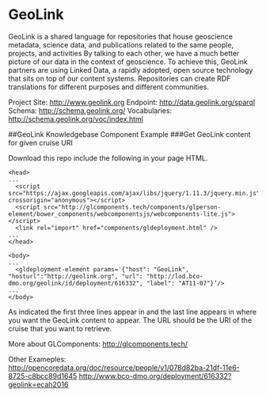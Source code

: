 # GeoLink

GeoLink is a shared language for repositories that house geoscience metadata, science data, and publications related to the same people, projects, and activities
By talking to each other, we have a much better picture of our data in the context of geoscience. To achieve this, GeoLink partners are using Linked Data, a rapidly adopted, open source technology that sits on top of our content systems. Repositories can create RDF translations for different purposes and different communities. 

Project Site: http://www.geolink.org
Endpoint: http://data.geolink.org/sparql
Schema: http://schema.geolink.org/
Vocabularies: http://schema.geolink.org/voc/index.html

##GeoLink Knowledgebase Component Example
###Get GeoLink content for given cruise URI

Download this repo include the following in your page HTML.

~~~~
<head>
...
  <script src="https://ajax.googleapis.com/ajax/libs/jquery/1.11.3/jquery.min.js" crossorigin="anonymous"></script>
  <script src="http://glcomponents.tech/components/glperson-element/bower_components/webcomponentsjs/webcomponents-lite.js"></script>
  <link rel="import" href="components/gldeployment.html" />
...
</head>

<body>
...
  <gldeployment-element params='{"host": "GeoLink", "hosturl":"http://geolink.org", "url": "http://lod.bco-dmo.org/geolink/id/deployment/616332", "label": "AT11-07"}’/>
...
</body>
~~~~

As indicated the first three lines appear in <head> and the last line appears in <body> where you want the GeoLink content to appear. The URL should be the URI of the cruise that you want to retrieve. 

More about GLComponents: http://glcomponents.tech/

Other Exameples:
http://opencoredata.org/doc/resource/people/v1/078d82ba-21df-11e6-8725-c8bcc89d1645
http://www.bco-dmo.org/deployment/616332?geolink=ecah2016
